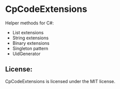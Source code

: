# CpCodeExtensions
Helper methods for C#:
* List extensions
* String extensions
* Binary extensions
* Singleton pattern
* UidGenerator

## License:
CpCodeExtensions is licensed under the MIT license.
